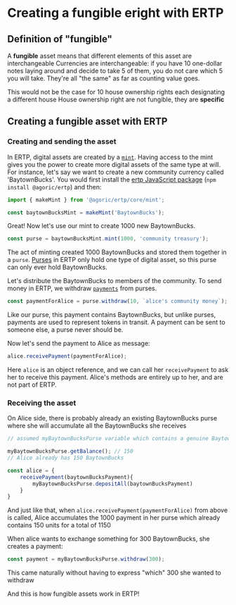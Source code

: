 # Creating a fungible eright with ERTP

## Definition of "fungible"

A **fungible** asset means that different elements of this asset are interchangeable
Currencies are interchangeable: if you have 10 one-dollar notes laying around and decide
to take 5 of them, you do not care which 5 you will take. They're all "the same" as far 
as counting value goes.

This would not be the case for 10 house ownership rights each designating a different house
House ownership right are not fungible, they are **specific**


## Creating a fungible asset with ERTP

### Creating and sending the asset

In ERTP, digital assets are created by a [`mint`](./mint.html). Having access to the mint
gives you the power to create more digital assets of the same type at
will. For instance, let's say we want to create a new community
currency called 'BaytownBucks'.
You would first install the [ertp JavaScript package](https://www.npmjs.com/package/@agoric/ertp)
(`npm install @agoric/ertp`) and then:

```js
import { makeMint } from '@agoric/ertp/core/mint';

const baytownBucksMint = makeMint('BaytownBucks');
```

Great! Now let's use our mint to create 1000 new BaytownBucks.

```js
const purse = baytownBucksMint.mint(1000, 'community treasury');
```

The act of minting created 1000 BaytownBucks and stored them together in a
`purse`. [Purses](./mint.html#purses) in ERTP only hold one type of digital asset, so this
purse can only ever hold BaytownBucks.

Let's distribute the BaytownBucks to members of the community. To send
money in ERTP, we withdraw [`payments`](./mint.html#payments) from purses.

```js
const paymentForAlice = purse.withdraw(10, `alice's community money`);
```

Like our purse, this payment contains BaytownBucks, but unlike purses,
payments are used to represent tokens in transit. A payment can be
sent to someone else, a purse never should be.

Now let's send the payment to Alice as message:

```js
alice.receivePayment(paymentForAlice);
```

Here `alice` is an object reference, and we can call her `receivePayment`
to ask her to receive this payment. Alice's methods are entirely up to her, 
and are not part of ERTP.


### Receiving the asset

On Alice side, there is probably already an existing BaytownBucks purse where
she will accumulate all the BaytownBucks she receives

```js
// assumed myBaytownBucksPurse variable which contains a genuine BaytownBucks purse

myBaytownBucksPurse.getBalance(); // 150
// Alice already has 150 BaytownBucks

const alice = {
    receivePayment(baytownBucksPayment){
        myBaytownBucksPurse.depositAll(baytownBucksPayment)
    }
}
```

And just like that, when `alice.receivePayment(paymentForAlice)` from above 
is called, Alice accumulates the 1000 payment in her purse which already contains
150 units for a total of 1150

When alice wants to exchange something for 300 BaytownBucks, she creates a payment:
```js
const payment = myBaytownBucksPurse.withdraw(300);
```

This came naturally without having to express "which" 300 she wanted to withdraw

And this is how fungible assets work in ERTP!
